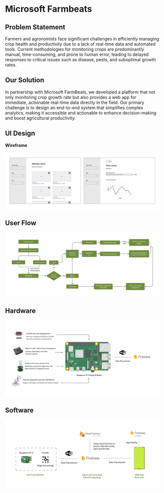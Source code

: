 # Microsoft Farmbeats

## Problem Statement
Farmers and agronomists face significant challenges in efficiently managing crop health and productivity due to a lack of real-time data and automated tools. 
Current methodologies for monitoring crops are predominantly manual, time-consuming, and prone to human error, leading to delayed responses to critical issues such as disease, pests, and suboptimal growth rates.

## Our Solution
In partnership with Microsoft FarmBeats, we developed a platform that not only monitoring crop growth rate but also provides a web app for immediate, actionable real-time data directly in the field. Our primary challenge is to design an end-to-end system that simplifies complex analytics, making it accessible and actionable to enhance decision-making and boost agricultural productivity.

## UI Design
**Wireframe**

![wireframe](https://github.com/GraceRao/515-team15/blob/main/Assets/Wireframe.jpg)

## User Flow
![User Flow](https://github.com/GraceRao/515-team15/blob/main/Assets/User%20flow.jpg)

## Hardware
![Hardware](https://github.com/GraceRao/515-team15/blob/main/Assets/Hardware.jpg)

## Software
![Software](https://github.com/GraceRao/515-team15/blob/main/Assets/Software.jpg)